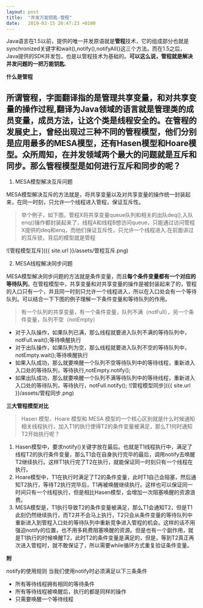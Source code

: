 ```yaml
---
layout: post
title:  "并发万能钥匙-管程"
date:   2019-03-15 20:47:23 +0100
---
```

Java语言在1.5以前，提供的唯一并发原语就是**管程**技术，它的组成部分也就是synchronized关键字和wait(),notify(),notifyAll()这三个方法。而在1.5之后，Java提供的SDK并发包，也是以管程技术为基础的。**可以这么说，管程就是解决并发问题的一把万能钥匙.**

**什么是管程**    

所谓管程，字面翻译指的是**管理共享变量，和对共享变量的操作过程**,翻译为Java领域的语言就是管理类的成员变量，成员方法，让这个类是线程安全的。在管程的发展史上，曾经出现过三种不同的管程模型，他们分别是应用最多的**MESA模型**，还有Hasen模型和Hoare模型。众所周知，在并发领域两个最大的问题就是**互斥**和**同步**。那么管程模型是如何进行互斥和同步的呢？   
---

1. MESA模型解决互斥问题     

MESA模型解决互斥的方法就是，将共享变量以及对共享变量的操作统一封装起来，在同一时刻，只允许一个线程进入管程，保证互斥性。
>举个例子，如下图，管程X将共享变量queue队列和相关的出队deq(),入队enq()操作都封装起来了，线程A和线程B想访问queue，只能通过访问管程X提供的deq和enq，而他们保证互斥性，只允许一个线程进入.在前面讲过的互斥锁，背后的模型就是管程    

![管程模型互斥]({{ site.url }}/assets/管程互斥.png)

2. MESA线程解决同步问题      

MESA模型解决同步问题的方法就是条件变量，而且**每个条件变量都有一个对应的等待队列**。在管程模型中，共享变量和对共享变量的操作是被封装起来了的，管程的入口只有一个，并且同一时刻只允许一个线程进入，所以在入口处会有一个等待队列。可以结合一下下图的例子理解一下条件变量和等待队列的作用。
>有一个队列的共享变量，有一个条件变量，队列不满（notFull），另一个条件变量，队列不空（notEmpty）
- 对于入队操作，如果队列已满，那么线程就要进入队列不满的等待队列中，notFull.wait();等待唤醒执行
- 对于出队操作，如果队列为空，那么线程就要进入队列不空的等待队列中，notEmpty.wait();等待唤醒执行
- 如果入队成功，那么就要唤醒一个队列不空等待队列中的等待线程，重新进入入口处的等待队列，等待执行,notEmpty.notify();
- 如果出队成功，那么就要唤醒一个队列不满等待队列中的等待线程，重新进入入口处的等待队列，等待执行，notFull.notify();
![管程模型同步]({{ site.url }}/assets/管程同步.png)

**三大管程模型对比**
>Hasen 模型、Hoare 模型和 MESA 模型的一个核心区别就是什么时候通知相关线程执行，加入T1的执行使得T2的条件变量被满足，那么T1何时通知T2开始执行呢？
1. Hasen模型中，要求notify()关键字放在最后。也就是T1线程执行中，满足了线程T2的执行条件变量，那么T1会在自身执行完毕的最后，调用notify去唤醒T2继续执行。这样T1执行完了T2在执行，就能保证同一时刻只有一个线程在执行。
2. Hoare模型中，T1在执行时满足了T2的条件变量，此时T1自己会阻塞，然后通知T2执行，等待T2执行完毕后，T1再被唤醒继续执行。这样也可以保证同一时间只有一个线程执行，但是相比Hasen模型，会增加一次阻塞唤醒的资源浪费。
3. MESA模型是，T1执行导致T2的条件变量被满足，那么T1会通知T2，但是T1此刻仍然继续执行，而T2并不会马上执行，T2只会从条件变量的等待队列中重新进入到管程入口处的等待队列中重新竞争进入管程的机会。这样的话不用强迫notify的位置，也不用多耗费阻塞唤醒的资源。但是也有一个副作用，就是T1执行的时候唤醒T2，此时T2的条件变量是满足的，但是，等到T2真正再次进入管程时，就不敢保证了，所以需要while循环方式重复验证条件变量。

**附**    

notify的使用规则
当我们使用notify时必须满足以下三条条件   
- 所有等待线程拥有相同的等待条件
- 所有等待线程被唤醒后，执行的都是同样的操作
- 只需要唤醒一个等待线程